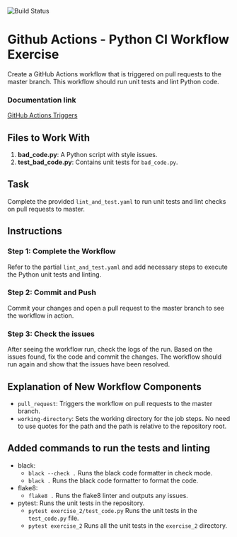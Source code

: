 ![Build Status](https://img.shields.io/badge/build-passing-brightgreen)
# Github Actions - Python CI Workflow Exercise

Create a GitHub Actions workflow that is triggered on pull requests to the master branch. This workflow should run unit tests and lint Python code.

### Documentation link
[GitHub Actions Triggers](https://docs.github.com/en/actions/using-workflows/triggering-a-workflow)

## Files to Work With

1. **bad_code.py**: A Python script with style issues.
2. **test_bad_code.py**: Contains unit tests for `bad_code.py`.

## Task

Complete the provided `lint_and_test.yaml` to run unit tests and lint checks on pull requests to master.

## Instructions

### Step 1: Complete the Workflow

Refer to the partial `lint_and_test.yaml` and add necessary steps to execute the Python unit tests and linting.

### Step 2: Commit and Push

Commit your changes and open a pull request to the master branch to see the workflow in action.

### Step 3: Check the issues

After seeing the workflow run, check the logs of the run. Based on the issues found, fix the code and commit the changes. The workflow should run again and show that the issues have been resolved.

## Explanation of New Workflow Components

- `pull_request`: Triggers the workflow on pull requests to the master branch.
- `working-directory`: Sets the working directory for the job steps. No need to use quotes for the path and the path is relative to the repository root.
## Added commands to run the tests and linting
- black:
   - `black --check .` Runs the black code formatter in check mode.
   - `black .` Runs the black code formatter to format the code.
- flake8:
    - `flake8 .` Runs the flake8 linter and outputs any issues.
- pytest: Runs the unit tests in the repository.
   - `pytest exercise_2/test_code.py` Runs the unit tests in the `test_code.py` file.
   - `pytest exercise_2` Runs all the unit tests in the `exercise_2` directory.